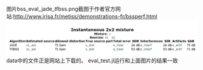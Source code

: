 ﻿图片bss_eval_jade_tfbss.png截图于作者官方网站:http://www.irisa.fr/metiss/demonstrations-fr/bssperf.html
![fig](bss_eval_jade_tfbss.png)
data中的文件正是网站上下载的。
eval_test.jl运行和上面图片的结果一致